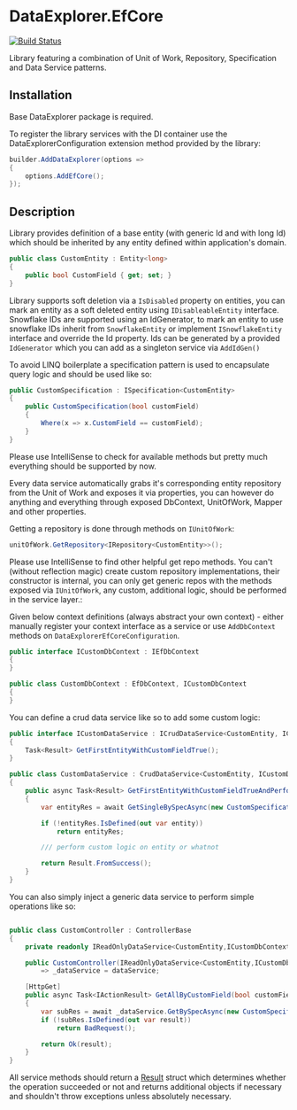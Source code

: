 # DataExplorer.EfCore

[![Build Status](https://github.com/MikyM/DataExplorer/actions/workflows/release.yml/badge.svg)](https://github.com/MikyM/DataExplorer/actions)

Library featuring a combination of Unit of Work, Repository, Specification and Data Service patterns.

## Installation

Base DataExplorer package is required.

To register the library services with the DI container use the DataExplorerConfiguration extension method provided by the library:

```csharp
builder.AddDataExplorer(options => 
{
    options.AddEfCore();
});
```

## Description

Library provides definition of a base entity (with generic Id and with long Id) which should be inherited by any entity defined within application's domain.

```csharp
public class CustomEntity : Entity<long>
{
    public bool CustomField { get; set; }
}
```

Library supports soft deletion via a `IsDisabled` property on entities, you can mark an entity as a soft deleted entity using `IDisableableEntity` interface.
Snowflake IDs are supported using an IdGenerator, to mark an entity to use snowflake IDs inherit from `SnowflakeEntity` or implement `ISnowflakeEntity` interface and override the Id property. Ids can be generated by a provided `IdGenerator` which you can add as a singleton service via `AddIdGen()`

To avoid LINQ boilerplate a specification pattern is used to encapsulate query logic and should be used like so:
```csharp
public CustomSpecification : ISpecification<CustomEntity>
{
    public CustomSpecification(bool customField)
    {
        Where(x => x.CustomField == customField);
    }
}
```

Please use IntelliSense to check for available methods but pretty much everything should be supported by now.

Every data service automatically grabs it's corresponding entity repository from the Unit of Work and exposes it via properties, you can however do anything and everything through exposed DbContext, UnitOfWork, Mapper and other properties.

Getting a repository is done through methods on `IUnitOfWork`:
```csharp
unitOfWork.GetRepository<IRepository<CustomEntity>>();
```
Please use IntelliSense to find other helpful get repo methods. You can't (without reflection magic) create custom repository implementations, their constructor is internal, you can only get generic repos with the methods exposed via `IUnitOfWork`, any custom, additional logic, should be performed in the service layer.:

Given below context definitions (always abstract your own context) - either manually register your context interface as a service or use `AddDbContext` methods on `DataExplorerEfCoreConfiguration`.
```csharp
public interface ICustomDbContext : IEfDbContext
{
}

public class CustomDbContext : EfDbContext, ICustomDbContext
{
}
```

You can define a crud data service like so to add some custom logic:

```csharp
public interface ICustomDataService : ICrudDataService<CustomEntity, ICustomDbContext>
{
    Task<Result> GetFirstEntityWithCustomFieldTrue();
}

public class CustomDataService : CrudDataService<CustomEntity, ICustomDbContext>, ICustomDataService
{
    public async Task<Result> GetFirstEntityWithCustomFieldTrueAndPerformLogic()
    {
        var entityRes = await GetSingleBySpecAsync(new CustomSpecification(true));

        if (!entityRes.IsDefined(out var entity))
            return entityRes;

        /// perform custom logic on entity or whatnot

        return Result.FromSuccess();
    }
}
```

You can also simply inject a generic data service to perform simple operations like so:
```csharp

public class CustomController : ControllerBase
{
    private readonly IReadOnlyDataService<CustomEntity,ICustomDbContext> _dataService;

    public CustomController(IReadOnlyDataService<CustomEntity,ICustomDbContext> dataService)
        => _dataService = dataService;

    [HttpGet]
    public async Task<IActionResult> GetAllByCustomField(bool customField)
    {
        var subRes = await _dataService.GetBySpecAsync(new CustomSpecification(customField)); // or GetBySpecAsync<SomeDto> to automatically map the entity using AutoMapper
        if (!subRes.IsDefined(out var result))
            return BadRequest();

        return Ok(result);
    }
}
```

All service methods should return a [Result](https://github.com/MikyM/MikyM.Common.Utilities/blob/master/MikyM.Common.Utilities/Results/Result.cs) struct which determines whether the operation succeeded or not and returns additional objects if necessary and shouldn't throw exceptions unless absolutely necessary.

